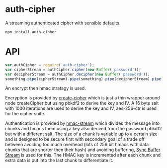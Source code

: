 auth-cipher
====

A streaming authenticated cipher with sensible defaults.

```
npm install auth-cipher
```

API
===

```js
var authCipher = require('auth-cipher');
var cipherStream = authCipher.cipher(new Buffer('password'));
var decipherStream = authCipher.decipher(new Buffer('password'));
something.pipe(cipherStream).pipe(something).pipe(decipherStream).pipe(somewhere);
```

An encrypt then hmac stratagy is used.

Encryption is provided by [create-cipher](https://github.com/calvinmetcalf/create-cipher) which is just a thin wrapper around node createCipher but using pbkdf2 to derive the key and IV. A 16 byte salt with 1000 iterations are used to derive the key and IV, aes-256-ctr is used for the cipher suite.

Authentication is provided by [hmac-stream](https://github.com/calvinmetcalf/hmac-stream) which divides the message into chunks and hmacs them using a key also derived from the password pbkdf2 but with a different salt.  The size of a chunk is variable up to a certain size and is designed to be secure first with secondary goal of a trade off between avoiding too much overhead (lots of 256 bit hmacs with data chunks that are shorter then their hash) and avoiding buffering, [Sync Buffer Stream](https://github.com/calvinmetcalf/SBS) is used for this. The HMAC key is incremented after each chunk and extra data is put into the last chunk to differentiate it.